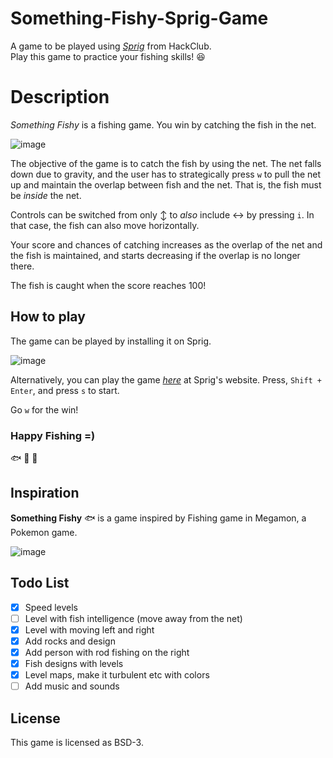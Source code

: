 # Something-Fishy-Sprig-Game
A game to be played using [*Sprig*](https://sprig.hackclub.com) from HackClub. 
<br>
Play this game to practice your fishing skills! :laughing:

# Description
*Something Fishy* is a fishing game. You win by catching the fish in the net. 

![image](https://github.com/user-attachments/assets/17927b49-bb2e-4191-a5d1-a975c02ee232)

The objective of the game is to catch the fish by using the net. The net falls down due to gravity, and the user has to strategically press `w` to pull the net up and maintain the overlap between fish and the net. That is, the fish must be *inside* the net.

Controls can be switched from only :arrow_up_down: to *also* include :left_right_arrow: by pressing `i`.  In that case, the fish can also move horizontally. 

Your score and chances of catching increases as the overlap of the net and the fish is maintained, and starts decreasing if the overlap is no longer there. 

The fish is caught when the score reaches 100!

## How to play
The game can be played by installing it on Sprig. 

![image](https://github.com/user-attachments/assets/0e692747-103d-4369-911c-75bff496fb49)

Alternatively, you can play the game [*here*](https://sprig.hackclub.com/share/tzt4M1tjT0kMtsc39kjZ) at Sprig's website. Press, `Shift + Enter`, and press `s` to start. 

Go `w` for the win!

### Happy Fishing =)
:fish: :tropical_fish: :blowfish:


## Inspiration

**Something Fishy** :fish: is a game inspired by Fishing game in Megamon, a Pokemon game. 

![image](https://github.com/user-attachments/assets/84d2a4c9-2032-49ae-a7ed-b31fefaa6fae)

## Todo List

- [x] Speed levels 
- [ ] Level with fish intelligence (move away from the net) 
- [x] Level with moving left and right 
- [x] Add rocks and design 
- [x] Add person with rod fishing on the right 
- [x] Fish designs with levels 
- [x] Level maps, make it turbulent etc with colors 
- [ ] Add music and sounds

## License
This game is licensed as BSD-3. 


